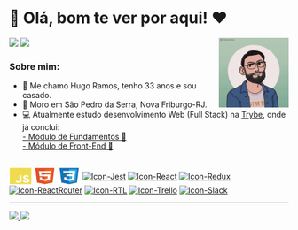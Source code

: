 <div>

  # 👋 Olá, bom te ver por aqui! ❤

  <img src="hugo-gif.gif" alt="hugo-gif" width="25%" align="right" />
  <div>
    <a href = "mailto:dev.hugoramos@gmail.com"><img
      src="https://img.shields.io/badge/Gmail-D14836?style=for-the-badge&logo=gmail&logoColor=white"></a>
    <a href = "https://www.linkedin.com/in/hugo-ramos-dev"> <img
      src="https://img.shields.io/badge/-LinkedIn-%230077B5?style=for-the-badge&logo=linkedin&logoColor=white" target="_blank"></a> 
  </div>
  
  ### Sobre mim:

  <ul> 
    <li>🪪 Me chamo Hugo Ramos, tenho 33 anos e sou casado.</li>
    <li>🏡 Moro em São Pedro da Serra, Nova Friburgo-RJ.</li>
    <li>💻 Atualmente estudo desenvolvimento Web (Full Stack) na <a href="https://www.betrybe.com/">Trybe</a>, onde já conclui:<br>
        <a href="https://www.credential.net/8b410749-7309-40ec-94d2-3198514a7935#gs.litxqj">- Módulo de Fundamentos 🥇</a><br>
        <a href="https://www.credential.net/195d13dd-f66e-407b-8ea5-39045ab16ce8#gs.o3je3w">- Módulo de Front-End 🥇</a><br>
    </li>
  </ul>

  <div style="display: inline_block"><br>
   <a href="https://www.google.com/search?q=javascript">
     <img align="center" alt="Icon-Js" height="30" width="40"
      src="https://raw.githubusercontent.com/devicons/devicon/master/icons/javascript/javascript-plain.svg"></a>
   <a href="https://www.google.com/search?q=html">
     <img align="center" alt="Icon-HTML" height="30" width="40"
      src="https://raw.githubusercontent.com/devicons/devicon/master/icons/html5/html5-original.svg"></a>
   <a href="https://www.google.com/search?q=css">
      <img align="center" alt="Icon-CSS" height="30" width="40"
       src="https://raw.githubusercontent.com/devicons/devicon/master/icons/css3/css3-original.svg"></a>
   <a href="https://www.google.com/search?q=jest">
     <img align="center" alt="Icon-Jest" height="30" width="40"
      src="https://cdn.jsdelivr.net/gh/devicons/devicon/icons/jest/jest-plain.svg"></a>
   <a href="https://www.google.com/search?q=react">
      <img align="center" alt="Icon-React" height="30" width="40"
       src="https://cdn.jsdelivr.net/gh/devicons/devicon/icons/react/react-original.svg" /></a>
   <a href="https://www.google.com/search?q=redux">
      <img align="center" alt="Icon-Redux" height="30" width="40"
       src="https://cdn.jsdelivr.net/gh/devicons/devicon/icons/redux/redux-original.svg" /></a>
   <a href="https://www.google.com/search?q=reactrouter">
     <img align="center" alt="Icon-ReactRouter" height="30" width="40"
      src="https://reactrouter.com/_brand/react-router-mark-color.png"></a>
   <a href="https://www.google.com/search?q=react+testing+libray">
     <img align="center" alt="Icon-RTL" height="30" width="40"
      src="https://api.iconify.design/logos/testing-library.svg"></a>
   <a href="https://www.google.com/search?q=trello">
     <img align="center" alt="Icon-Trello" height="30" width="40"
      src="https://cdn.jsdelivr.net/gh/devicons/devicon/icons/trello/trello-plain.svg" ></a>
   <a href="https://www.google.com/search?q=slack">
     <img align="center" alt="Icon-Slack" height="30" width="40"
      src="https://cdn.jsdelivr.net/gh/devicons/devicon/icons/slack/slack-original.svg" ></a>
  </div>
 </div>

---

<div align="left">
  <a href="https://github.com/HugoRamosC">
 <img height = "200em"
  src="https://github-readme-stats.vercel.app/api/top-langs/?username=HugoRamosC&show_icons=true&theme=transparent&count_private=true&locale=pt-br&border_radius=30"
  />
  <img height="200em"
    src="https://github-readme-stats.vercel.app/api?username=HugoRamosC&show_icons=true&theme=transparent&include_all_commits=false&count_private=true&locale=pt-br&border_radius=30"
  />
 
</div>
